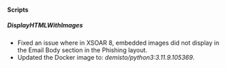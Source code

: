 
#### Scripts

##### DisplayHTMLWithImages

- Fixed an issue where in XSOAR 8, embedded images did not display in the Email Body section in the Phishing layout.
- Updated the Docker image to: *demisto/python3:3.11.9.105369*.

